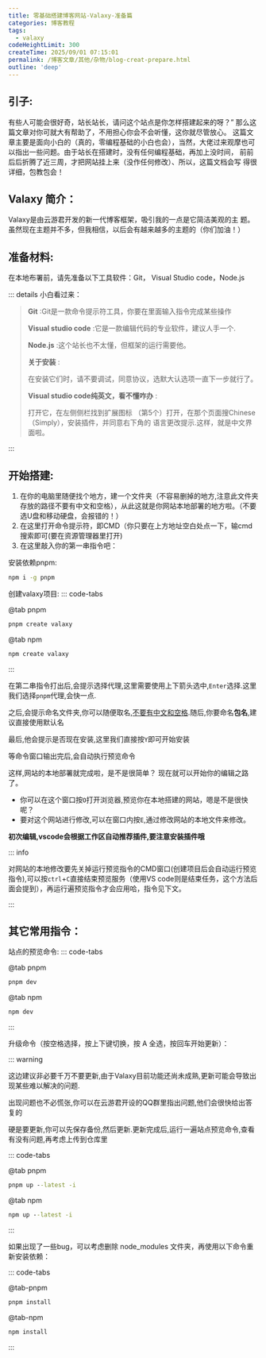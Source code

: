 ```yaml
---
title: 零基础搭建博客网站-Valaxy-准备篇
categories: 博客教程
tags:
  - valaxy
codeHeightLimit: 300
createTime: 2025/09/01 07:15:01
permalink: /博客文章/其他/杂物/blog-creat-prepare.html
outline: 'deep'
---
```


## 引子:

 有些人可能会很好奇，站长站长，请问这个站点是你怎样搭建起来的呀？” 那么这篇文章对你可就大有帮助了，不用担心你会不会听懂，这你就尽管放心。 这篇文章主要是面向小白的（真的，零编程基础的小白也会），当然，大佬过来观摩也可以指出一些问题。由于站长在搭建时，没有任何编程基础，再加上没时间， 前前后后折腾了近三周，才把网站挂上来（没作任何修改）、所以，这篇文档会写 得很详细，包教包会！



##  Valaxy 简介：

 Valaxy是由云游君开发的新一代博客框架，吸引我的一点是它简洁美观的主 题。虽然现在主题并不多，但我相信，以后会有越来越多的主题的（你们加油！）

 

## 准备材料:

 在本地布署前，请先准备以下工具软件：Git， Visual Studio code，Node.js 

::: details 小白看过来：

> **Git** :Git是一款命令提示符工具，你要在里面输入指令完成某些操作
> 
> **Visual studio code** :它是一款编辑代码的专业软件，建议人手一个.
> 
> **Node.js** :这个站长也不太懂，但框架的运行需要他。 
> 
> **关于安装** :
> 
> 在安装它们时，请不要调试，同意协议，选默大认选项一直下一步就行了。
> 
> **Visual studio code纯英文，看不懂咋办** :
> 
> 打开它，在左侧侧栏找到扩展图标 （第5个）打开，在那个页面搜Chinese（Simply），安装插件，并同意右下角的 语言更改提示.这样，就是中文界面啦。

:::

## 开始搭建:

1.  在你的电脑里随便找个地方，建一个文件夹（不容易删掉的地方,注意此文件夹存放的路径不要有中文和空格），从此这就是你网站本地部署的地方啦。（不要选U盘和移动硬盘，会报错的！） 
2. 在这里打开命令提示符，即CMD（你只要在上方地址空白处点一下，输cmd搜索即可(要在资源管理器里打开)
3. 在这里敲入你的第一串指令吧：

安装依赖pnpm:

``` cmd
npm i -g pnpm
```

创建valaxy项目:
::: code-tabs

@tab pnpm
``` cmd
pnpm create valaxy
```

@tab npm
``` cmd 
npm create valaxy
```
:::

在第二串指令打出后,会提示选择代理,这里需要使用上下箭头选中,`Enter`选择.这里我们选择`pnpm`代理,会快一点.

之后,会提示命名文件夹,你可以随便取名,<u>不要有中文和空格</u>.随后,你要命名**包名**,建议直接使用默认名

最后,他会提示是否现在安装,这里我们直接按`Y`即可开始安装

等命令窗口输出完后,会自动执行预览命令

 这样,网站的本地部署就完成啦，是不是很简单？ 现在就可以开始你的编辑之路了。

- 你可以在这个窗口按`O`打开浏览器,预览你在本地搭建的网站，嗯是不是很快呢？
- 要对这个网站进行修改,可以在窗口内按`E`,通过修改网站的本地文件来修改。 

**初次编辑,vscode会根据工作区自动推荐插件,要注意安装插件哦**

::: info

对网站的本地修改要先关掉运行预览指令的CMD窗口(创建项目后会自动运行预览指令),可以按`ctrl`+`C`直接结束预览服务（使用VS code则是结束任务，这个方法后面会提到），再运行遍预览指令才会应用哈，指令见下文。 

:::

## 其它常用指令：

站点的预览命令:
::: code-tabs

@tab pnpm
``` cmd 
pnpm dev
```

@tab npm
``` cmd 
npm dev
```
:::

升级命令（按空格选择，按上下键切换，按 A 全选，按回车开始更新）：

::: warning

这边建议非必要千万不要更新,由于Valaxy目前功能还尚未成熟,更新可能会导致出现某些难以解决的问题.

出现问题也不必慌张,你可以在云游君开设的QQ群里指出问题,他们会很快给出答复的

硬是要更新,你可以先保存备份,然后更新.更新完成后,运行一遍站点预览命令,查看有没有问题,再考虑上传到仓库里

::: code-tabs

@tab pnpm
``` cmd 
pnpm up --latest -i
```

@tab npm
``` cmd 
npm up --latest -i
```
:::

如果出现了一些bug，可以考虑删除 node_modules 文件夹，再使用以下命令重新安装依赖：

::: code-tabs

@tab-pnpm
``` cmd 
pnpm install
```

@tab-npm
``` cmd 
npm install
```
:::
